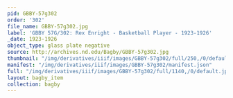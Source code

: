 ```yaml
---
pid: GBBY-57g302
order: '302'
file_name: GBBY-57g302.jpg
label: 'GBBY 57G/302: Rex Enright - Basketball Player - 1923-1926'
_date: 1923-1926
object_type: glass plate negative
source: http://archives.nd.edu/Bagby/GBBY-57g302.jpg
thumbnail: "/img/derivatives/iiif/images/GBBY-57g302/full/250,/0/default.jpg"
manifest: "/img/derivatives/iiif/images/GBBY-57g302/manifest.json"
full: "/img/derivatives/iiif/images/GBBY-57g302/full/1140,/0/default.jpg"
layout: bagby_item
collection: bagby
---
```

